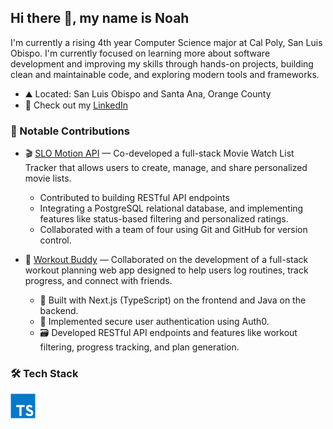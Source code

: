 ## Hi there 👋, my name is Noah

I'm currently a rising 4th year Computer Science major at Cal Poly, San Luis Obispo. I'm currently focused on learning more about software development and improving my skills through hands-on projects, building clean and maintainable code, and exploring modern tools and frameworks.

- ⛰️ Located: San Luis Obispo and Santa Ana, Orange County
- 📝 Check out my [LinkedIn](www.linkedin.com/in/noah-scott-880200257)

### 📌 Notable Contributions

- 🎬 [SLO Motion API](https://github.com/pchen50/SLOmotion) — Co-developed a full-stack Movie Watch List Tracker that allows users to create, manage, and share personalized movie lists.
  - Contributed to building RESTful API endpoints
  - Integrating a PostgreSQL relational database, and implementing features like status-based filtering and personalized ratings.
  - Collaborated with a team of four using Git and GitHub for version control.
  
- 💪 [Workout Buddy](https://github.com/Omarcione/WorkoutPlanner) — Collaborated on the development of a full-stack workout planning web app designed to help users log routines, track progress, and connect with friends.
  - 🧩 Built with Next.js (TypeScript) on the frontend and Java on the backend.
  - 🔐 Implemented secure user authentication using Auth0.
  - 🗃️ Developed RESTful API endpoints and features like workout filtering, progress tracking, and plan generation.

### 🛠️ Tech Stack

<a href="https://www.typescriptlang.org/" target="_blank">
  <img src="https://raw.githubusercontent.com/devicons/devicon/master/icons/typescript/typescript-original.svg" alt="TypeScript" width="40" height="40" />
</a>


<!--
**noahscott23/noahscott23** is a ✨ _special_ ✨ repository because its `README.md` (this file) appears on your GitHub profile.

Here are some ideas to get you started:

- 🔭 I’m currently working on ...
- 🌱 I’m currently learning ...
- 👯 I’m looking to collaborate on ...
- 🤔 I’m looking for help with ...
- 💬 Ask me about ...
- 📫 How to reach me: ...
- 😄 Pronouns: ...
- ⚡ Fun fact: ...
-->

